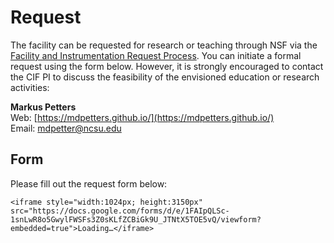 # Request

The facility can be requested for research or teaching through NSF via the [Facility and Instrumentation Request Process](https://www.nsf.gov/pubs/2021/nsf21611/nsf21611.htm). You can initiate a formal request using the form below. However, it is strongly encouraged to contact the CIF PI to discuss the feasibility of the envisioned education or research activities:

**Markus Petters** \
Web: [https://mdpetters.github.io/](https://mdpetters.github.io/) \
Email: [mdpetter@ncsu.edu](mailto:mdpetter@ncsu.edu)

## Form

Please fill out the request form below:

```@raw html
<iframe style="width:1024px; height:3150px" src="https://docs.google.com/forms/d/e/1FAIpQLSc-1snLwR8o5GwylFWSFs3Z0sKLfZCBiGk9U_JTNtX5TOE5vQ/viewform?embedded=true">Loading…</iframe>
```

